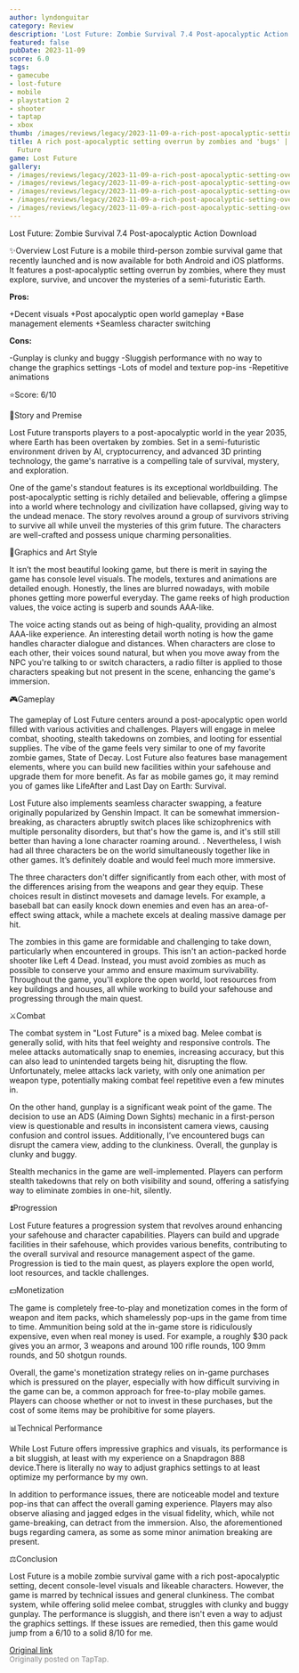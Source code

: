 ```yaml
---
author: lyndonguitar
category: Review
description: 'Lost Future: Zombie Survival 7.4 Post-apocalyptic Action Download'
featured: false
pubDate: 2023-11-09
score: 6.0
tags:
- gamecube
- lost-future
- mobile
- playstation 2
- shooter
- taptap
- xbox
thumb: /images/reviews/legacy/2023-11-09-a-rich-post-apocalyptic-setting-overrun-by-zombies-and-bugs--review---lost-future-0.avif
title: A rich post-apocalyptic setting overrun by zombies and 'bugs' | Review - Lost
  Future
game: Lost Future
gallery:
- /images/reviews/legacy/2023-11-09-a-rich-post-apocalyptic-setting-overrun-by-zombies-and-bugs--review---lost-future-0.avif
- /images/reviews/legacy/2023-11-09-a-rich-post-apocalyptic-setting-overrun-by-zombies-and-bugs--review---lost-future-1.avif
- /images/reviews/legacy/2023-11-09-a-rich-post-apocalyptic-setting-overrun-by-zombies-and-bugs--review---lost-future-2.avif
- /images/reviews/legacy/2023-11-09-a-rich-post-apocalyptic-setting-overrun-by-zombies-and-bugs--review---lost-future-3.avif
- /images/reviews/legacy/2023-11-09-a-rich-post-apocalyptic-setting-overrun-by-zombies-and-bugs--review---lost-future-4.avif
---
```

Lost Future: Zombie Survival
7.4
Post-apocalyptic
Action
Download

✨Overview
Lost Future is a mobile third-person zombie survival game that recently launched and is now available for both Android and iOS platforms. It features a post-apocalyptic setting overrun by zombies, where they must explore, survive, and uncover the mysteries of a semi-futuristic Earth.


**Pros:**


+Decent visuals
+Post apocalyptic open world gameplay
+Base management elements
+Seamless character switching


**Cons:**


-Gunplay is clunky and buggy
-Sluggish performance with no way to change the graphics settings
-Lots of model and texture pop-ins
-Repetitive animations

⭐️Score: 6/10

📖Story and Premise

Lost Future transports players to a post-apocalyptic world in the year 2035, where Earth has been overtaken by zombies. Set in a semi-futuristic environment driven by AI, cryptocurrency, and advanced 3D printing technology, the game's narrative is a compelling tale of survival, mystery, and exploration.

One of the game's standout features is its exceptional worldbuilding. The post-apocalyptic setting is richly detailed and believable, offering a glimpse into a world where technology and civilization have collapsed, giving way to the undead menace. The story revolves around a group of survivors striving to survive all while unveil the mysteries of this grim future. The characters are well-crafted and possess unique charming personalities.

🎨Graphics and Art Style

It isn’t the most beautiful looking game, but there is merit in saying the game has console level visuals. The models, textures and animations are detailed enough. Honestly, the lines are blurred nowadays, with mobile phones getting more powerful everyday. The game reeks of high production values, the voice acting is superb and sounds AAA-like.

The voice acting stands out as being of high-quality, providing an almost AAA-like experience. An interesting detail worth noting is how the game handles character dialogue and distances. When characters are close to each other, their voices sound natural, but when you move away from the NPC you're talking to or switch characters, a radio filter is applied to those characters speaking but not present in the scene, enhancing the game's immersion.

🎮Gameplay

The gameplay of Lost Future centers around a post-apocalyptic open world filled with various activities and challenges. Players will engage in melee combat, shooting, stealth takedowns on zombies, and looting for essential supplies.  The vibe of the game feels very similar to one of my favorite zombie games, State of Decay. Lost Future also features base management elements, where you can build new facilities within your safehouse and upgrade them for more benefit. As far as mobile games go, it may remind you of games like LifeAfter and Last Day on Earth: Survival.

Lost Future also implements seamless character swapping, a feature originally popularized by Genshin Impact. It can be somewhat immersion-breaking, as characters abruptly switch places like schizophrenics with multiple personality disorders, but that's how the game is, and it's still still better than having a lone character roaming around. . Nevertheless, I wish had all three characters be on the world simultaneously together like in other games. It’s definitely doable and would feel much more immersive.

The three characters don't differ significantly from each other, with most of the differences arising from the weapons and gear they equip. These choices result in distinct movesets and damage levels. For example, a baseball bat can easily knock down enemies and even has an area-of-effect swing attack, while a machete excels at dealing massive damage per hit.

The zombies in this game are formidable and challenging to take down, particularly when encountered in groups. This isn't an action-packed horde shooter like Left 4 Dead. Instead, you must avoid zombies as much as possible to conserve your ammo and ensure maximum survivability. Throughout the game, you'll explore the open world, loot resources from key buildings and houses, all while working to build your safehouse and progressing through the main quest.

⚔️Combat

The combat system in "Lost Future" is a mixed bag. Melee combat is generally solid, with hits that feel weighty and responsive controls. The melee attacks automatically snap to enemies, increasing accuracy, but this can also lead to unintended targets being hit, disrupting the flow. Unfortunately, melee attacks lack variety, with only one animation per weapon type, potentially making combat feel repetitive even a few minutes in.

On the other hand, gunplay is a significant weak point of the game. The decision to use an ADS (Aiming Down Sights) mechanic in a first-person view is questionable and results in inconsistent camera views, causing confusion and control issues. Additionally, I’ve encountered bugs can disrupt the camera view, adding to the clunkiness. Overall, the gunplay is clunky and buggy.

Stealth mechanics in the game are well-implemented. Players can perform stealth takedowns that rely on both visibility and sound, offering a satisfying way to eliminate zombies in one-hit, silently.

⏫Progression

Lost Future features a progression system that revolves around enhancing your safehouse and character capabilities. Players can build and upgrade facilities in their safehouse, which provides various benefits, contributing to the overall survival and resource management aspect of the game. Progression is tied to the main quest, as players explore the open world, loot resources, and tackle challenges.

💵Monetization

The game is completely free-to-play and monetization comes in the form of weapon and item packs, which shamelessly pop-ups in the game from time to time. Ammunition being sold at the in-game store is ridiculously expensive, even when real money is used. For example, a roughly $30 pack gives you an armor, 3 weapons and  around 100 rifle rounds, 100 9mm rounds, and 50 shotgun rounds.

Overall, the game's monetization strategy relies on in-game purchases which is pressured on the player, especially with how difficult surviving in the game can be, a common approach for free-to-play mobile games. Players can choose whether or not to invest in these purchases, but the cost of some items may be prohibitive for some players.

📊Technical Performance

While Lost Future offers impressive graphics and visuals, its performance is a bit sluggish, at least with my experience on a Snapdragon 888 device.There is literally no way to adjust graphics settings to at least optimize my performance by my own.

In addition to performance issues, there are noticeable model and texture pop-ins that can affect the overall gaming experience. Players may also observe aliasing and jagged edges in the visual fidelity, which, while not game-breaking, can detract from the immersion. Also, the aforementioned bugs regarding camera, as some as some minor animation breaking are present.

⚖️Conclusion

Lost Future is a mobile zombie survival game with a rich post-apocalyptic setting, decent console-level visuals and likeable characters. However, the game is marred by technical issues and general clunkiness. The combat system, while offering solid melee combat, struggles with clunky and buggy gunplay. The performance is sluggish, and there isn't even a way to adjust the graphics settings. If these issues are remedied, then this game would jump from a 6/10 to a solid 8/10 for me.

[Original link](https://www.taptap.io/post/6524434)<br><span style="font-size: 0.95em; color: #888;">Originally posted on TapTap.</span>